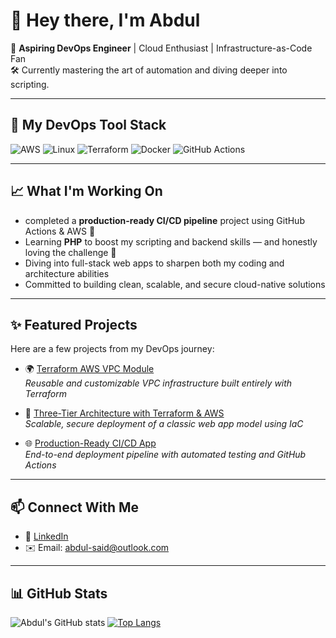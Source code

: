# 👋 Hey there, I'm Abdul

🚀 **Aspiring DevOps Engineer** | Cloud Enthusiast | Infrastructure-as-Code Fan  
🛠️ Currently mastering the art of automation and diving deeper into scripting.

---

## 🧰 My DevOps Tool Stack

![AWS](https://img.shields.io/badge/AWS-%23FF9900?logo=amazon-aws&logoColor=white)
![Linux](https://img.shields.io/badge/Linux-FCC624?logo=linux&logoColor=black)
![Terraform](https://img.shields.io/badge/Terraform-623CE4?logo=terraform&logoColor=white)
![Docker](https://img.shields.io/badge/Docker-2496ED?logo=docker&logoColor=white)
![GitHub Actions](https://img.shields.io/badge/GitHub_Actions-2088FF?logo=github-actions&logoColor=white)

---

## 📈 What I'm Working On

- completed a **production-ready CI/CD pipeline** project using GitHub Actions & AWS 🚀  
- Learning **PHP** to boost my scripting and backend skills — and honestly loving the challenge 💪  
- Diving into full-stack web apps to sharpen both my coding and architecture abilities  
- Committed to building clean, scalable, and secure cloud-native solutions

---

## ✨ Featured Projects

Here are a few projects from my DevOps journey:

- 🌍 [Terraform AWS VPC Module](https://github.com/abdul-said/terraform-aws-vpc)  
  *Reusable and customizable VPC infrastructure built entirely with Terraform*
  
- 🔧 [Three-Tier Architecture with Terraform & AWS](https://github.com/abdul-said/three-tier-architecture)  
  *Scalable, secure deployment of a classic web app model using IaC*

- 🌐 [Production-Ready CI/CD App](https://github.com/abdul-said/Prod-App)  
  *End-to-end deployment pipeline with automated testing and GitHub Actions*


---

## 📫 Connect With Me

- 🔗 [LinkedIn](https://www.linkedin.com/in/abdulrahman-said-4557a3236) 
- ✉️ Email: abdul-said@outlook.com

---

## 📊 GitHub Stats

![Abdul's GitHub stats](https://github-readme-stats.vercel.app/api?username=abdul-said&show_icons=true&theme=tokyonight)
[![Top Langs](https://github-readme-stats.vercel.app/api/top-langs/?username=abdul-said&layout=compact&theme=tokyonight)](https://github.com/anuraghazra/github-readme-stats)
